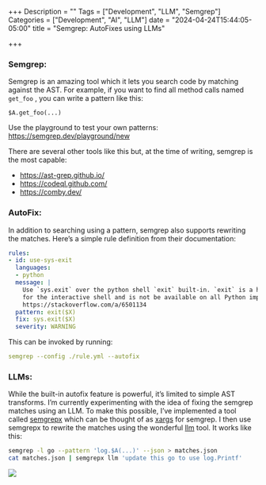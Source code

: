 +++
Description = ""
Tags = ["Development", "LLM", "Semgrep"]
Categories = ["Development", "AI", "LLM"]
date = "2024-04-24T15:44:05-05:00"
title = "Semgrep: AutoFixes using LLMs"

+++

### Semgrep:

Semgrep is an amazing tool which it lets you search code by matching against the AST. For example, if you want to find all method calls named `get_foo` , you can write a pattern like this:

```
$A.get_foo(...)
```

Use the playground to test your own patterns: https://semgrep.dev/playground/new

There are several other tools like this but, at the time of writing, semgrep is the most capable:

- https://ast-grep.github.io/
- https://codeql.github.com/
- https://comby.dev/

### AutoFix:

In addition to searching using a pattern, semgrep also supports rewriting the matches.
Here’s a simple rule definition from their documentation:

```yaml
rules:
- id: use-sys-exit
  languages:
  - python
  message: |
    Use `sys.exit` over the python shell `exit` built-in. `exit` is a helper
    for the interactive shell and is not be available on all Python implementations.
    https://stackoverflow.com/a/6501134
  pattern: exit($X)
  fix: sys.exit($X)
  severity: WARNING
```

This can be invoked by running:

```yaml
semgrep --config ./rule.yml --autofix
```

### LLMs:

While the built-in autofix feature is powerful, it’s limited to simple AST transforms.
I’m currently experimenting with the idea of fixing the semgrep matches using an LLM.
To make this possible, I’ve implemented a tool called [semgrepx](https://github.com/icholy/semgrepx) which can be thought of as [xargs](https://man7.org/linux/man-pages/man1/xargs.1.html) for semgrep.
I then use semgrepx to rewrite the matches using the wonderful [llm](https://github.com/simonw/llm) tool.
It works like this:

```bash
semgrep -l go --pattern 'log.$A(...)' --json > matches.json
cat matches.json | semgrepx llm 'update this go to use log.Printf'
```

![](/images/semgrepx.png)
